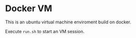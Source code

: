 # Docker VM

This is an ubuntu virtual machine enviroment build on docker.

Execute `run.sh` to start an VM session.
